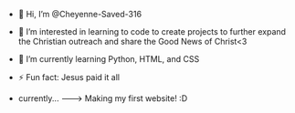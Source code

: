 - 👋 Hi, I’m @Cheyenne-Saved-316
- 👀 I’m interested in learning to code to create projects to further expand the Christian outreach and share the Good News of Christ<3
- 🌱 I’m currently learning Python, HTML, and CSS
- ⚡ Fun fact: Jesus paid it all

- currently...   --->    Making my first website! :D

<!---
Cheyenne-Saved-316/Cheyenne-Saved-316 is a ✨ special ✨ repository because its `README.md` (this file) appears on your GitHub profile.
You can click the Preview link to take a look at your changes.
--->
